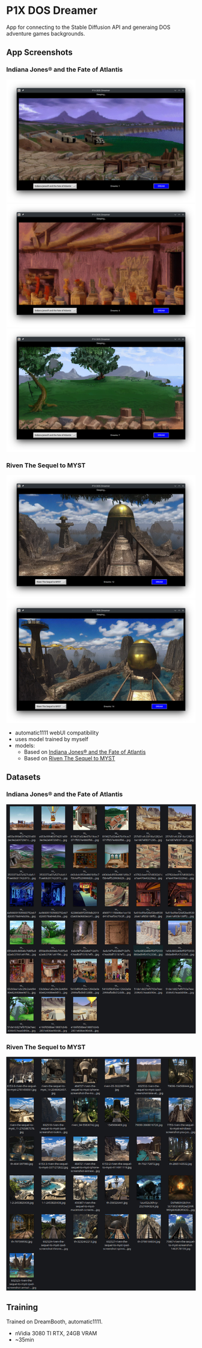 # P1X DOS Dreamer
App for connecting to the Stable Diffusion API and generaing DOS adventure games backgrounds.


## App Screenshots
### Indiana Jones® and the Fate of Atlantis
![Screenshot 1](screenshots/screen1.png)
![Screenshot 2](screenshots/screen2.png)
![Screenshot 2](screenshots/screen3.png)

### Riven The Sequel to MYST
![Screenshot 3](screenshots/screen4.png)
![Screenshot 4](screenshots/screen5.png)



- automatic1111 webUI compatibility
- uses model trained by myself
- models:
    - Based on [Indiana Jones® and the Fate of Atlantis](https://store.steampowered.com/app/6010/Indiana_Jones_and_the_Fate_of_Atlantis/)
    - Based on [Riven The Sequel to MYST](https://store.steampowered.com/app/63610/Riven_The_Sequel_to_MYST/)


## Datasets
### Indiana Jones® and the Fate of Atlantis
![Dataset 1](screenshots/dataset-indie.png)

### Riven The Sequel to MYST
![Dataset 2](screenshots/dataset-riven.png)

## Training
Trained on DreamBooth, automatic1111.
- nVidia 3080 TI RTX, 24GB VRAM
- ~35min
